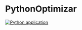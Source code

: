 # PythonOptimizar
[![Python application](https://github.com/Pepesk34/PythonOptimizar/actions/workflows/python-app.yml/badge.svg)](https://github.com/Pepesk34/PythonOptimizar/actions/workflows/python-app.yml)
